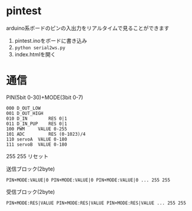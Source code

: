 # pintest

arduino系ボードのピンの入出力をリアルタイムで見ることができます

1. pintest.inoをボードに書き込み
2. `python serial2ws.py`
3. index.htmlを開く

# 通信

PIN(5bit 0-30)+MODE(3bit 0-7)

```
000 D_OUT_LOW
001 D_OUT_HIGH
010 D_IN        RES 0|1
011 D_IN_PUP    RES 0|1
100 PWM     VALUE 0-255
101 ADC         RES (0-1023)/4
110 servoA  VALUE 0-180
111 servoB  VALUE 0-180
```

255 255 リセット

送信ブロック(2byte)

```hex
PIN+MODE:VALUE|0 PIN+MODE:VALUE|0 PIN+MODE:VALUE|0 ... 255 255
```

受信ブロック(2byte)

```hex
PIN+MODE:RES|VALUE PIN+MODE:RES|VALUE PIN+MODE:RES|VALUE ... 255 255
```

